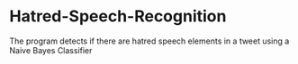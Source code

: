 # Hatred-Speech-Recognition
The program detects if there are hatred speech elements in a tweet using a Naive Bayes Classifier
